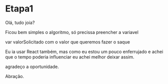 # Etapa1

Olá, tudo joia?

Ficou bem simples o algoritmo, só precissa preencher a variavel

var valorSolicitado com o valor que queremos fazer o saque

Eu ia usar React também, mas como eu estou um pouco enferrujado e achei que o tempo poderia influenciar
eu achei melhor deixar assim.

agradeço a oportunidade.

Abração.

